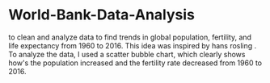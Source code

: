 # World-Bank-Data-Analysis
to clean and analyze data to find trends in global population, fertility, and life expectancy from 1960 to 2016. This idea was inspired by hans rosling . To analyze the data, I used a scatter bubble chart, which clearly shows how's the population increased and the fertility rate decreased from 1960 to 2016.
